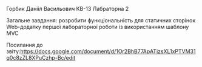 Горбик Данііл Васильович КВ-13 Лабраторна 2

Загальне завдання: розробити функціональність для статичних сторінок Web-додатку першої лабораторної роботи із використанням шаблону MVC

Посилання до звіту:https://docs.google.com/document/d/1Or2BhB77ApATjzsXL1xPTVM31q0c8zZL8XPuCzhp-Bc/edit
